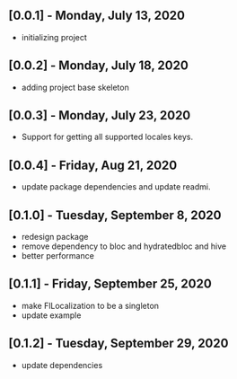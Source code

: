 ## [0.0.1] - Monday, July 13, 2020

* initializing project

## [0.0.2] - Monday, July 18, 2020

* adding project base skeleton

## [0.0.3] - Monday, July 23, 2020

* Support for getting all supported locales keys.

## [0.0.4] - Friday, Aug 21, 2020

* update package dependencies and update readmi.

## [0.1.0] - Tuesday, September 8, 2020

* redesign package 
* remove dependency to bloc and hydratedbloc and hive
* better performance

## [0.1.1] - Friday, September 25, 2020

* make FlLocalization to be a singleton
* update example

## [0.1.2] - Tuesday, September 29, 2020

* update dependencies